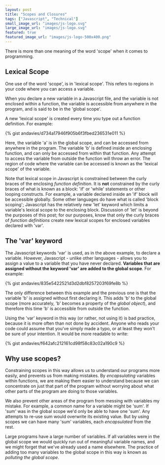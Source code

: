 ```yaml
---
layout: post
title: "Scopes and Closures"
tags: ["Javascript", "Technical"]
small_image_url: "images/js-logo.svg"
large_image_url: "images/js-logo.svg"
featured: true
featured_image_url: "images/js-logo-500x400.png"
---
```


There is more than one meaning of the word 'scope' when it comes to programming. 

## Lexical Scope

One use of the word 'scope', is in 'lexical scope'. This refers to regions in your code where you can access a variable.

When you declare a new variable in a Javascript file, and the variable is not enclosed within a function, the variable is accessible from anywhere in the program, and is said to be in the 'global scope'.

A new 'lexical scope' is created every time you type out a function definition. For example:

{% gist andavies/d734a17946f905b6f3fbed236531e011 %}

Here, the variable 'a' is in the global scope, and can be accessed from anywhere in the program. The variable 'b' is defined inside an enclosing function, and can only be accessed from within that function. Any attempt to access the variable from outside the function will throw an error. The region of code where the variable can be accessed is known as the 'lexical scope' of the variable.

Note that lexical scope in Javascript is constrained between the curly braces of the enclosing *function definition*. It is **not** constrained by the curly braces of what is known as a block: 'if' or 'while' statements or other looping constructs. For example, a variable declared inside an 'if' block will be accessible globally. Some other languages do have what is called 'block scoping'; Javascript has the relatively new 'let' keyword which limits a variable's lexical scope to the enclosing block. Discussion of 'let' is beyond the purposes of this post; for our purposes, know that only the curly braces of *function definitions* create new lexical scopes for enclosed variables declared with 'var'.


## The 'var' keyword

The Javascript keywords 'var' is used, as in the above example, to declare a variable. However, Javascript - unlike other languages - allows you to assign a value to a variable that you have never declared. **Variables that are assigned without the keyword 'var' are added to the global scope**. For example:

{% gist andavies/835e5422521d3d2dbf8257203f69fe8b %}

The only difference between this example and the previous one is that the variable 'b' is assigned without first declaring it. This adds 'b' to the global scope (more accurately, 'b' becomes a property of the *global object*), and therefore this time 'b' is accessible from outside the function.

Using the 'var' keyword in this way (or rather, not using it) is bad practice, because it is more often than not done by accident. Anyone who reads your code could assume that you've simply made a typo, or at least they won't be sure of your intention. It would be more readable to write:

{% gist andavies/f642afc212161cd98f58c83c02a190c9 %}


## Why use scopes?

Constraining scopes in this way allows us to understand our programs more easily, and prevents us from making mistakes. By *encapsulating* variables within functions, we are making them easier to understand because we can concentrate on just that part of the program without worrying about what other parts of the program are doing to those variables. 

We also prevent other areas of the program from messing with variables my mistake. For example, a common name for a variable might be 'sum'. If 'sum' was in the global scope we'd only be able to have one 'sum'. Any attempts to re-use sum would overwrite its existing value. But by using scopes we can have many 'sum' variables, each *encapsulated* from the rest. 

Large programs have a large number of variables. If all variables were in the global scope we would quickly run out of meaningful variable names, and we might forget that we've already used a name elsewhere. The practice of adding too many variables to the global scope in this way is known as *polluting the global scope*.

<!---
## Execution context

To follow...
-->



